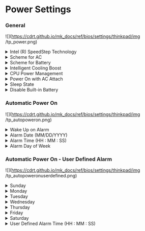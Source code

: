 # Power Settings #

### General ###

![](https://cdrt.github.io/mk_docs/ref/bios/settings/thinkpad/img
   /tp_power.png)

<details><summary>Intel (R) SpeedStep Technology</summary>

Whether to switch on Intel (R) SteedStep Technology at runtime

Possible options:

1.	**On** – Default.
2.	Off

| WMI Setting name | Values | Locked by SVP | AMD/Intel |
   |:---|:---|:---|:---|
| SpeedStep | Disable, Enable | No | Intel |

</details>

<details><summary>Scheme for AC</summary>

Select thermal management scheme.

Possible options:

1.	**Maximize Performance** - reduces CPU throttling. Default.
2.	Balanced - balanced sound, temperature, and performance.

!!! info ""
     Each scheme affects fan sound, temperature, and performance.

| WMI Setting name | Values | Locked by SVP | AMD/Intel |
   |:---|:---|:---|:---|
| AdaptiveThermalManagementAC | MaximizePerformance, Balanced | No | Both |

</details>

<details><summary>Scheme for Battery</summary>

Select thermal management scheme.

Possible options:

1.	Maximize Performance - reduces CPU throttling.
2.	**Balanced** - balanced sound, temperature, and performance. Default.

!!! info ""
     Each scheme affects fan sound, temperature, and performance.

| WMI Setting name | Values | Locked by SVP | AMD/Intel |
   |:---|:---|:---|:---|
| AdaptiveThermalManagementBattery | MaximizePerformance,  Balanced | No | Both |

</details>

<details><summary>Intelligent Cooling Boost</summary>

Whether to  improve power efficiency by limiting system power based on the selected OS application, when Intelligent Cooling is on.

!!! info ""
    This feature is Windows only.

!!! info ""
    For more details about Intelligent Cooling mode, please refer to Vantage or the user guide.

Options:

1.  **On** - Default.
2.  Off.

| WMI Setting name | Values | SVP or SMP Req'd | AMD/Intel |
|:---|:---|:---|:---|
| IntelligentCoolingBoost | Disable,Enable | yes | both |


</details>


<details><summary>CPU Power Management</summary>

Whether to shut down the microprocessor clock automatically when there are no system activities, for power saving. 

Possible options:

1.	**Automatic** - Default.
2.	Disabled

!!! info ""
     Normally, it is not necessary to change this setting.

| WMI Setting name | Values | Locked by SVP | AMD/Intel |
   |:---|:---|:---|:---|
| CPUPowerManagement | Disable, Automatic | No | Both |

</details>

<details><summary>Power On with AC Attach</summary>

Whether to power on the system when AC is attached.

!!! info ""
    If the system is in hibernate state, the system resumes upon AC connect.

Possible options:

1.	Enabled
2.	**Disabled** - Default.

| WMI Setting name | Values | Locked by SVP | AMD/Intel |
   |:---|:---|:---|:---|
| OnByAcAttach | Disable, Enable | No | Both |

</details>

<details><summary>Sleep State</summary>

Optimized Sleep States.

!!! info ""
    Sleep State for Windows® and versions of Linux are compatible with Suspend-to-Idle.

!!! info ""
    Optimized Sleep State for S3 are not compatible with Suspend-to-Idle.

!!! info ""
    Windows® must be used with Windows setting only.

Options:

1.  **Windows and Linux** - Default.
2.  Linux S3

| WMI Setting name | Values | SVP or SMP Req'd | AMD/Intel |
|:---|:---|:---|:---|
| SleepState | Linux, Windows, Windows10 | yes | both |


</details>


<details><summary>Disable Built-in Battery</summary>

Temporarily disable battery to service the system.

This option requests additional confirmation.

!!! info ""
    After selecting this item, the system will be automatically powered off, ready to be serviced.

!!! info ""
     The battery will be automatically enabled when the AC adapter is reconnected.


</details>

### Automatic Power On ###

![](https://cdrt.github.io/mk_docs/ref/bios/settings/thinkpad/img
   /tp_autopoweron.png)

<details><summary>Wake Up on Alarm</summary>

Define when the system will turn on automatically.

Possible options:

1.	**Disabled** - the system will not turn on automatically. Default.
2.	Single Event - the system will turn on one-time on the specified day and time.
3.	Daily Event - the system will turn on every day at the specified time.
4.	Weekly Event - the system will turn on every week on the specified day and time.
5.	User Defined - this option enables ‘User Defined Alarm’ group of settings.

!!! info ""
    Wake up will only occur on AC power.  Values for the `Wake Up on Alarm` group of settings can be overwritten by the operating system.

| WMI Setting name | Values | Locked by SVP | AMD/Intel |
   |:---|:---|:---|:---|
| WakeUponAlarm | Disable, UserDefined, WeeklyEvent, <br>DailyEvent, SingleEvent | Yes | Both |

</details>

<details><summary>Alarm Date (MM/DD/YYYY)</summary>

Select the exact day for the system to turn on.

!!! info ""
    Active only when `Wake Up on Alarm` has value `Single Event`.

Possible options:

1.	**N/A** – Default.
2.	MM/DD/YYYY:<br>
    a. MM – Months: January to December <br>
    b. DD – Date: 1 ~ 31 <br>
    c. YYYY – Year: 1980 ~ 2099 <br>

| WMI Setting name | Values | Locked by SVP | AMD/Intel |
   |:---|:---|:---|:---|
| AlarmDate | MM/DD/YYYY | Yes | Both |

</details>

<details><summary>Alarm Time (HH : MM : SS)</summary>

Select the exact time for the system to turn on.

Active when `Wake Up on Alarm` has one of the values:

* `Single Event`
* `Daily Event`
* `Weekly Event`

Possible options:

1.	**N/A** – Default
2.	HH : MM : SS<br>
    a. HH - Hour:  00 ~ 23<br>
    b. MM - Minute:  00 ~ 59<br>
    c. SS - Second:  00 ~ 59<br>

| WMI Setting name | Values | Locked by SVP | AMD/Intel |
   |:---|:---|:---|:---|
| AlarmTime | HH/MM/SS | Yes | Both |

</details>

<details><summary>Alarm Day of Week</summary>

Select the exact day for the system to turn on.

Active only when `Wake Up on Alarm` has value `Weekly Event`.

Possible options:

1.	**N/A** – Default
2.	Sunday
3.	Monday
4.	Tuesday
5.	Wednesday
6.	Thursday
7.	Friday
8.	Saturday

| WMI Setting name | Values | Locked by SVP | AMD/Intel |
   |:---|:---|:---|:---|
| AlarmDayofWeek | Sunday, Monday, Tuesday, <br>Wednesday, Thursday, Friday, Saturday | Yes | Both |

</details>

### Automatic Power On - User Defined Alarm ###

![](https://cdrt.github.io/mk_docs/ref/bios/settings/thinkpad/img
   /tp_autopoweronuserdefined.png)

<details><summary>Sunday</summary>

Whether the system will turn on automatically on this day.

1.	**Off** - Default.
2.	On

| WMI Setting name | Values | Locked by SVP | AMD/Intel |
   |:---|:---|:---|:---|
| UserDefinedAlarmSunday | Disable, Enable | Yes | Both |

</details>

<details><summary>Monday</summary>

Whether the system will turn on automatically on this day.

1.	**Off** - Default.
2.	On

| WMI Setting name | Values | Locked by SVP | AMD/Intel |
   |:---|:---|:---|:---|
| UserDefinedAlarmMonday | Disable, Enable | Yes | Both |

</details>

<details><summary>Tuesday</summary>

Whether the system will turn on automatically on this day.

1.	**Off** - Default.
2.	On

| WMI Setting name | Values | Locked by SVP | AMD/Intel |
   |:---|:---|:---|:---|
| UserDefinedAlarmTuesday | Disable, Enable | Yes | Both |

</details>

<details><summary>Wednesday</summary>

Whether the system will turn on automatically on this day.

1.	**Off** - Default.
2.	On

| WMI Setting name | Values | Locked by SVP | AMD/Intel |
   |:---|:---|:---|:---|
| UserDefinedAlarmWednesday | Disable, Enable | Yes | Both |

</details>

<details><summary>Thursday</summary>

Whether the system will turn on automatically on this day.

1.	**Off** - Default.
2.	On

| WMI Setting name | Values | Locked by SVP | AMD/Intel |
   |:---|:---|:---|:---|
| UserDefinedAlarmThursday | Disable, Enable | Yes | Both |

</details>

<details><summary>Friday</summary>

Whether the system will turn on automatically on this day.

1.	**Off** - Default.
2.	On

| WMI Setting name | Values | Locked by SVP | AMD/Intel |
   |:---|:---|:---|:---|
| UserDefinedAlarmFriday | Disable, Enable | Yes | Both |

</details>

<details><summary>Saturday</summary>

Whether the system will turn on automatically on this day.

1.	**Off** - Default.
2.	On

| WMI Setting name | Values | Locked by SVP | AMD/Intel |
   |:---|:---|:---|:---|
| UserDefinedAlarmSaturday | Disable, Enable | Yes | Both |

</details>

<details><summary>User Defined Alarm Time (HH : MM : SS)</summary>

Select the exact time for the system to turn on.

Possible options:

1.	**N/A** – Default
2.	HH : MM : SS<br>
    a. HH - Hour:  00 ~ 23<br>
    b. MM - Minute:  00 ~ 59<br>
    c. SS - Second:  00 ~ 59<br>

| WMI Setting name | Values | Locked by SVP | AMD/Intel |
   |:---|:---|:---|:---|
| UserDefinedAlarmTime | HH/MM/SS | Yes | Both |

</details>
